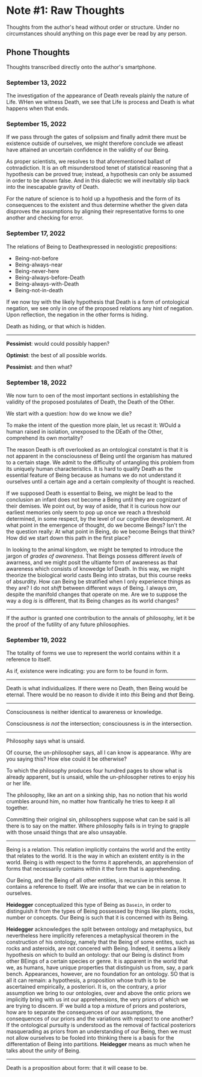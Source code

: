 # Note #1: Raw Thoughts

Thoughts from the author's head without order or structure. Under no circumstances should anything on this page ever be read by any person.

## Phone Thoughts

Thoughts transcribed directly onto the author's smartphone.

### September 13, 2022

The investigation of the appearance of Death reveals plainly the nature of Life. WHen we witness Death, we see that Life is process and Death is what happens when that ends.

### September 15, 2022

If we pass through the gates of solipsism and finally admit there must be existence outside of ourselves, we might therefore conclude we atleast have attained an uncertain confidence in the validity of our Being.

As proper scientists, we resolves to that aforementioned ballast of cotnradiction. It is an oft misunderstood tenet of statistical reasoning that a hypothesis can be proved true; instead, a hypothesis can only be assumed in order to be shown false. And in this dialectic we will inevitably slip back into the inescapable gravity of Death.

For the nature of science is to hold up a hypothesis and the form of its consequences to the existent and thus determine whether the given data disproves the assumptions by aligning their representative forms to one another and checking for error.

### September 17, 2022

The relations of Being to Deathexpressed in neologistic prepositions:

- Being-not-before
- Being-always-near
- Being-never-here
- Being-always-before-Death
- Being-always-with-Death
- Being-not-in-death

If we now toy with the likely hypothesis that Death is a form of ontological negation, we see only in one of the proposed relations any hint of negation. Upon reflection, the negation in the other forms is hiding.

Death as hiding, or that which is hidden.

---


**Pessimist**: would could possibly happen?

**Optimist**: the best of all possible worlds.

**Pessimist**: and then what?

### September 18, 2022

We now turn to oen of the most important sections in establishing the validity of the proposed postulates of Death, the Death of the Other.

We start with a question: how do we know we die?

To make the intent of the question more plain, let us recast it: WOuld a human raised in isolation, unexposed to the DEath of the Other, comprehend its own mortality?

The reason Death is oft overlooked as an ontological constatnt is that it is not apparent in the consciousness of Being until the organism has matured to a certain stage. We admit to the difficulty of untangling this problem from its uniquely human characteristics. It is hard to qualify Death as the essential feature of Being because as humans we do not understand it ourselves until a certain age and a certain complexity of thought is reached.

If we supposed Death is essential to Being, we might be lead to the conclusion an infant does not become a Being until they are cognizant of their demises. We point out, by way of aside, that it is curious how our earliest memories only seem to pop up once we reach a threshold determined, in some respect, by the level of our cognitive development. At what point in the emergence of thought, do we become Beings? Isn't the the question really: At what point in Being, do we become Beings that think? How did we start down this path in the first place?

In looking to the animal kingdom, we might be tempted to introduce the jargon of _grades of awareness_. That Beings possess different _levels_ of awarness, and we might posit the ultiamte form of awareness as that awareness which consists of knowedge lof Death. In this way, we might theorize the biological world casts Being into stratas, but this course reeks of absurdity. How can Being be stratified when I only experience things as they are? I do not _shift_ between different ways of Being. I always _am_, despite the manifold changes that operate on me. Are we to suppose the way a dog _is_ is different, that its Being changes as its world changes? 

---

If the author is granted one contribution to the annals of philosophy, let it be the proof of the futility of any future philosophies.

### September 19, 2022

The totality of forms we use to represent the world contains within it a reference to itself.

As if, existence were indicating: you are form to be found in form.

---

Death is what individualizes. If there were no Death, then Being would be eternal. There would be no reason to divide it into _this_ Being and _that_ Being.

---

Consciousness is neither identical to awareness or knowledge.

Consciousness _is not_ the intersection; consciousness is _in_ the intersection.

---

Philosophy says what is unsaid.

Of course, the un-philosopher says, all I can know is appearance. Why are you saying this? How else could it be otherwise?

To which the philosophy produces four hundred pages to show what is already apparent, but is unsaid, while the un-philosopher retires to enjoy his or her life.

The philosophy, like an ant on a sinking ship, has no notion that his world crumbles around him, no matter how frantically he tries to keep it all together.

Committing their original sin, philosophers suppose what can be said is all there is to say on the matter. Where philosophy fails is in trying to grapple with those unsaid things that are also unsayable.

---

Being is a relation. This relation implicitly contains the world and the entity that relates to the world. It is the way in which an existent entity is in the world. Being is with respect to the forms it apprehends, an apprehension of forms that necessarily contains within it the form that is apprehending.

Our Being, and the Being of all other entities, is recursive in this sense. It contains a reference to itself. We are insofar that we can be in relation to ourselves.

**Heidegger** conceptualized this type of Being as `Dasein`, in order to distinguish it from the types of Being possessed by things like plants, rocks, number or concepts. Our Being is such that it is concerned with its Being.

**Heidegger** acknowledges the split between ontology and metaphysics, but nevertheless here implicitly references a metaphysical theorem in the construction of his ontology, namely that the Being of some entites, such as rocks and asteroids, are not concered with Being. Indeed, it seems a likely hypothesis on which to build an ontology: that our Being is distinct from other BEings of a certain species or genre. It is apparent in the world that we, as humans, have unique properties that distinguish us from, say, a park bench. Appearances, however, are no foundation for an ontology. SO that is all it can remain: a hypothesis, a proposition whose truth is to be ascertained empirically, a posteriori. It is, on the contrary, a prior assumption we bring to our ontologies, over and above the ontic priors we implicitly bring with us int our apprehensions, the very priors of which we are trying to discern. IF we build a top a mixture of priors and posteriors, how are to separate the consequences of our assumptions, the consequences of our priors and the variations with respect to one another? If the ontological pursuity is understood as the removal of factical posteriors masquerading as priors from an understanding of our Being, then we must not allow ourselves to be fooled into thinking there is a basis for the differentation of Being into partitions. **Heidegger** means as much when he talks about the _unity_ of Being.

---

Death is a proposition about form: that it will cease to be.